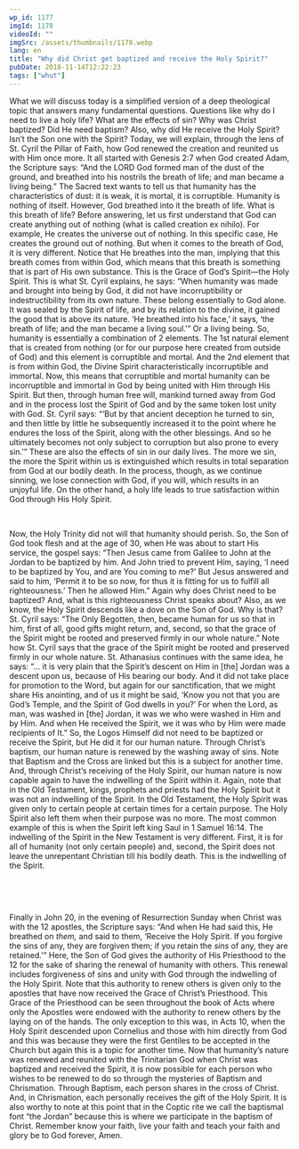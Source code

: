 ```yaml
---
wp_id: 1177
imgId: 1178
videoId: ""
imgSrc: /assets/thumbnails/1178.webp
lang: en
title: "Why did Christ get baptized and receive the Holy Spirit?"
pubDate: 2018-11-14T12:22:23
tags: ["whut"]
---
```


<p>What we will discuss today is a simplified version of a deep theological topic that answers many fundamental questions. Questions like why do I need to live a holy life? What are the effects of sin? Why was Christ baptized? Did He need baptism? Also, why did He receive the Holy Spirit? Isn’t the Son one with the Spirit? Today, we will explain, through the lens of St. Cyril the Pillar of Faith, how God renewed the creation and reunited us with Him once more. It all started with Genesis 2:7 when God created Adam, the Scripture says: “And the LORD God formed man of the dust of the ground, and breathed into his nostrils the breath of life; and man became a living being.” The Sacred text wants to tell us that humanity has the characteristics of dust: it is weak, it is mortal, it is corruptible. Humanity is nothing of itself. However, God breathed into it the breath of life. What is this breath of life? Before answering, let us first understand that God can create anything out of nothing (what is called creation ex nihilo). For example, He creates the universe out of nothing. In this specific case, He creates the ground out of nothing. But when it comes to the breath of God, it is very different. Notice that He breathes into the man, implying that this breath comes from within God, which means that this breath is something that is part of His own substance. This is the Grace of God’s Spirit—the Holy Spirit. This is what St. Cyril explains, he says: “When humanity was made and brought into being by God, it did not have incorruptibility or indestructibility from its own nature. These belong essentially to God alone. It was sealed by the Spirit of life, and by its relation to the divine, it gained the good that is above its nature. ‘He breathed into his face,’ it says, ‘the breath of life; and the man became a living soul.’” Or a living being. So, humanity is essentially a combination of 2 elements. The 1<span data-fontsize="11">st</span> natural element that is created from nothing (or for our purpose here created from outside of God) and this element is corruptible and mortal. And the 2<span data-fontsize="11">nd</span> element that is from within God, the Divine Spirit characteristically incorruptible and immortal. Now, this means that corruptible and mortal humanity can be incorruptible and immortal in God by being united with Him through His Spirit. But then, through human free will, mankind turned away from God and in the process lost the Spirit of God and by the same token lost unity with God. St. Cyril says: “‘But by that ancient deception he turned to sin, and then little by little he subsequently increased it to the point where he endures the loss of the Spirit, along with the other blessings. And so he ultimately becomes not only subject to corruption but also prone to every sin.’” These are also the effects of sin in our daily lives. The more we sin, the more the Spirit within us is extinguished which results in total separation from God at our bodily death. In the process, though, as we continue sinning, we lose connection with God, if you will, which results in an unjoyful life. On the other hand, a holy life leads to true satisfaction within God through His Holy Spirit. <span data-ccp-props="{&quot;201341983&quot;:0,&quot;335559739&quot;:200,&quot;335559740&quot;:276}"> </span></p>
<p><span data-ccp-props="{&quot;201341983&quot;:0,&quot;335559739&quot;:200,&quot;335559740&quot;:276}"> </span></p>
<p>Now, the Holy Trinity did not will that humanity should perish. So, the Son of God took flesh and at the age of 30, when He was about to start His service, the gospel says: “Then Jesus came from Galilee to John at the Jordan to be baptized by him. And John tried to prevent Him, saying, ‘I need to be baptized by You, and are You coming to me?’ But Jesus answered and said to him, ‘Permit it to be so now, for thus it is fitting for us to fulfill all righteousness.’ Then he allowed Him.” Again why does Christ need to be baptized? And, what is this righteousness Christ speaks about? Also, as we know, the Holy Spirit descends like a dove on the Son of God. Why is that? St. Cyril says: “The Only Begotten, then, became human for us so that in him, first of all, good gifts might return, and, second, so that the grace of the Spirit might be rooted and preserved firmly in our whole nature.” Note how St. Cyril says that the grace of the Spirit might be rooted and preserved firmly in our whole nature. St. Athanasius continues with the same idea, he says: “… it is very plain that the Spirit’s descent on Him in [the] Jordan was a descent upon us, because of His bearing our body. And it did not take place for promotion to the Word, but again for our sanctification, that we might share His anointing, and of us it might be said, ‘Know you not that you are God’s Temple, and the Spirit of God dwells in you?’ For when the Lord, as man, was washed in [the] Jordan, it was we who were washed in Him and by Him. And when He received the Spirit, we it was who by Him were made recipients of It.” So, the Logos Himself did not need to be baptized or receive the Spirit, but He did it for our human nature. Through Christ’s baptism, our human nature is renewed by the washing away of sins. Note that Baptism and the Cross are linked but this is a subject for another time. And, through Christ’s receiving of the Holy Spirit, our human nature is now capable again to have the indwelling of the Spirit within it. Again, note that in the Old Testament, kings, prophets and priests had the Holy Spirit but it was not an indwelling of the Spirit. In the Old Testament, the Holy Spirit was given only to certain people at certain times for a certain purpose. The Holy Spirit also left them when their purpose was no more. The most common example of this is when the Spirit left king Saul in 1 Samuel 16:14. The indwelling of the Spirit in the New Testament is very different. First, it is for all of humanity (not only certain people) and, second, the Spirit does not leave the unrepentant Christian till his bodily death. This is the indwelling of the Spirit.   <span data-ccp-props="{&quot;201341983&quot;:0,&quot;335559739&quot;:200,&quot;335559740&quot;:276}"> </span></p>
<p><span data-ccp-props="{&quot;201341983&quot;:0,&quot;335559739&quot;:200,&quot;335559740&quot;:276}"> </span></p>
<p><span data-ccp-props="{&quot;201341983&quot;:0,&quot;335559739&quot;:200,&quot;335559740&quot;:276}"> </span></p>
<p>Finally in John 20, in the evening of Resurrection Sunday when Christ was with the 12 apostles, the Scripture says: “And when He had said this, He breathed on <i>them,</i> and said to them, ‘Receive the Holy Spirit. If you forgive the sins of any, they are forgiven them; if you retain the <i>sins</i> of any, they are retained.’” Here, the Son of God gives the authority of His Priesthood to the 12 for the sake of sharing the renewal of humanity with others. This renewal includes forgiveness of sins and unity with God through the indwelling of the Holy Spirit. Note that this authority to renew others is given only to the apostles that have now received the Grace of Christ’s Priesthood. This Grace of the Priesthood can be seen throughout the book of Acts where only the Apostles were endowed with the authority to renew others by the laying on of the hands. The only exception to this was, in Acts 10, when the Holy Spirit descended upon Cornelius and those with him directly from God and this was because they were the first Gentiles to be accepted in the Church but again this is a topic for another time. Now that humanity’s nature was renewed and reunited with the Trinitarian God when Christ was baptized and received the Spirit, it is now possible for each person who wishes to be renewed to do so through the mysteries of Baptism and Chrismation. Through Baptism, each person shares in the cross of Christ. And, in Chrismation, each personally receives the gift of the Holy Spirit. It is also worthy to note at this point that in the Coptic rite we call the baptismal font “the Jordan” because this is where we participate in the baptism of Christ. Remember know your faith, live your faith and teach your faith and glory be to God forever, Amen. <span data-ccp-props="{&quot;201341983&quot;:0,&quot;335559739&quot;:200,&quot;335559740&quot;:276}"> </span></p>
